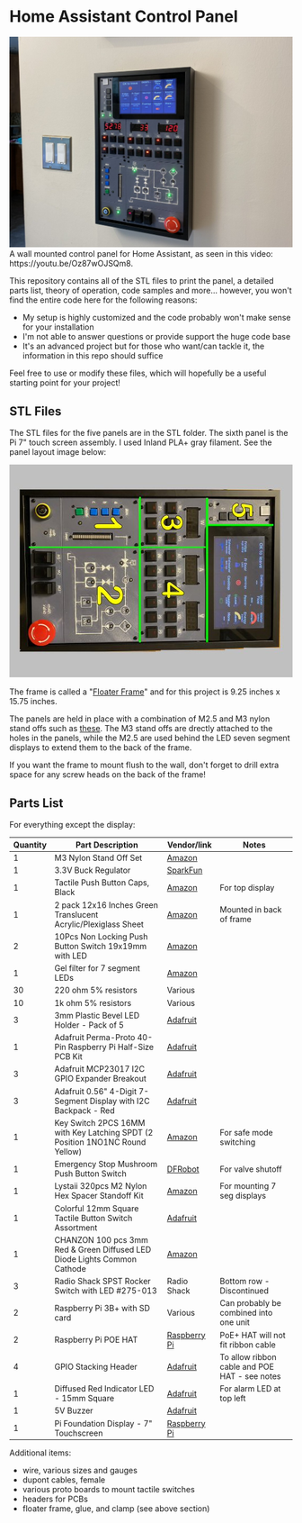 # Home Assistant Control Panel
<img src="images/panel1.jpg">
A wall mounted control panel for Home Assistant, as seen in this video: https://youtu.be/Oz87wOJSQm8. 

This repository contains all of the STL files to print the panel, a detailed parts list, theory of operation, code samples and more... however, you won't find the entire code here for the following reasons:
 - My setup is highly customized and the code probably won't make sense for your installation
 - I'm not able to answer questions or provide support the huge code base
 - It's an advanced project but for those who want/can tackle it, the information in this repo should suffice

Feel free to use or modify these files, which will hopefully be a useful starting point for your project!

## STL Files

The STL files for the five panels are in the STL folder. The sixth panel is the Pi 7" touch screen assembly. I used Inland PLA+ gray filament. See the panel layout image below:

<img src="images/layout_small.jpg">

The frame is called a "[Floater Frame](https://framing4yourself.com/product/matte-black-floater-frame-20101-m/)" and for this project is 9.25 inches x 15.75 inches.

The panels are held in place with a combination of M2.5 and M3 nylon stand offs such as [these](https://www.amazon.com/dp/B073GLW6NL). The M3 stand offs are drectly attached to the holes in the panels, while the M2.5 are used behind the LED seven segment displays to extend them to the back of the frame.

If you want the frame to mount flush to the wall, don't forget to drill extra space for any screw heads on the back of the frame!


## Parts List

For everything except the display:

| Quantity | Part Description | Vendor/link | Notes |
| -------- | ---------------- | ----------- | ----- |
| 1        | M3 Nylon Stand Off Set | [Amazon](https://www.amazon.com/dp/B073GLW6NL) | |
| 1        | 3.3V Buck Regulator | [SparkFun](https://www.sparkfun.com/products/18356) | | 
| 1        | Tactile Push Button Caps, Black | [Amazon](https://www.amazon.com/dp/B07PK3W4XL) | For top display |
| 1        | 2 pack 12x16 Inches Green Translucent Acrylic/Plexiglass Sheet | [Amazon](https://www.amazon.com/dp/B09KC47RLH) | Mounted in back of frame |
| 2        | 10Pcs Non Locking Push Button Switch 19x19mm with LED | [Amazon](https://www.amazon.com/dp/B07CXN14QV) | |
| 1        | Gel filter for 7 segment LEDs | [Amazon](https://www.amazon.com/dp/B0CXXQSDXH) | |
| 30       | 220 ohm 5% resistors | Various | |
| 10       | 1k ohm 5% resistors | Various | | 
| 3        | 3mm Plastic Bevel LED Holder - Pack of 5 | [Adafruit](https://www.adafruit.com/product/2179) | | 
| 1        | Adafruit Perma-Proto 40-Pin Raspberry Pi Half-Size PCB Kit | [Adafruit](https://www.adafruit.com/product/4353)
| 3        | Adafruit MCP23017 I2C GPIO Expander Breakout | [Adafruit](https://www.adafruit.com/product/5346) | | 
| 3        | Adafruit 0.56" 4-Digit 7-Segment Display with I2C Backpack - Red | [Adafruit](https://www.adafruit.com/product/878) | |
| 1        | Key Switch 2PCS 16MM with Key Latching SPDT (2 Position 1NO1NC Round Yellow) | [Amazon](https://www.amazon.com/gp/product/B09FXC26WL) | For safe mode switching | 
| 1        | Emergency Stop Mushroom Push Button Switch | [DFRobot](https://www.dfrobot.com/product-521.html) | For valve shutoff |
| 1        | Lystaii 320pcs M2 Nylon Hex Spacer Standoff Kit | [Amazon](https://www.amazon.com/gp/product/B0BYSHZ2TD) | For mounting 7 seg displays |
| 1        | Colorful 12mm Square Tactile Button Switch Assortment | [Adafruit](https://www.adafruit.com/product/1010) | |
| 1        | CHANZON 100 pcs 3mm Red & Green Diffused LED Diode Lights Common Cathode | [Amazon](https://www.amazon.com/gp/product/B01CFZMSNO) | |
| 3        | Radio Shack SPST Rocker Switch with LED #275-013 | Radio Shack | Bottom row - Discontinued |
| 2        | Raspberry Pi 3B+ with SD card | Various | Can probably be combined into one unit |
| 2        | Raspberry Pi POE HAT | [Raspberry Pi](https://www.raspberrypi.com/products/poe-hat/) | PoE+ HAT will not fit ribbon cable |
| 4        | GPIO Stacking Header | [Adafruit](https://www.adafruit.com/product/2223) | To allow ribbon cable and POE HAT - see notes |
| 1        | Diffused Red Indicator LED - 15mm Square | [Adafruit](https://www.adafruit.com/product/4041) | For alarm LED at top left |
| 1        | 5V Buzzer | [Adafruit](https://www.adafruit.com/product/1536) | |
| 1        | Pi Foundation Display - 7" Touchscreen | [Raspberry Pi](https://www.raspberrypi.com/products/raspberry-pi-touch-display/) | | 

Additional items:
- wire, various sizes and gauges
- dupont cables, female
- various proto boards to mount tactile switches
- headers for PCBs
- floater frame, glue, and clamp (see above section)

